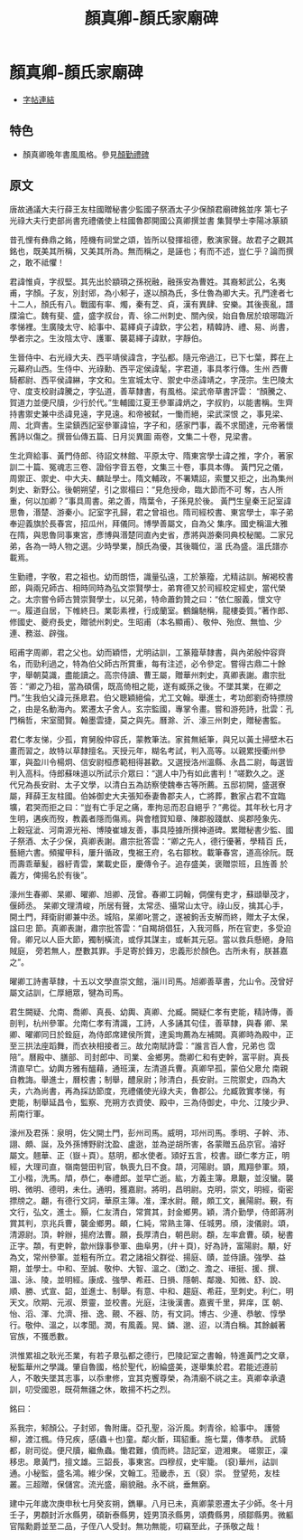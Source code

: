 ﻿---
title: '顏真卿-顏氏家廟碑'
tags: ['顏真卿', '碑刻', '楷書']
order: 8
---
# 顏真卿-顏氏家廟碑
* [字帖連結](https://digitalarchive.npm.gov.tw/Painting/Content?pid=29634&Dept=P)

## 特色
* 顏真卿晚年書風風格。參見[顏勤禮碑](./顏真卿-顏勤禮碑)

## 原文
唐故通議大夫行薛王友柱國贈秘書少監國子祭酒太子少保顏君廟碑銘並序
第七子光祿大夫行吏部尚書充禮儀使上柱國魯郡開國公真卿撰並書
集賢學士李陽冰篆額

昔孔悝有彝鼎之銘，陸機有祠堂之頌，皆所以發揮祖德，敷演家聲。故君子之觀其銘也，既美其所稱，又美其所為。無而稱之，是誣也；有而不述，豈仁乎？論而撰之，敢不祗懼！

君諱惟貞，字叔堅。其先出於顓頊之孫祝融，融孫安為曹姓。其裔邾武公，名夷甫，字顏。子友，別封郳，為小邾子，遂以顏為氏，多仕魯為卿大夫。孔門達者七 十二人，顏氏有八。戰國有率、燭，秦有芝、貞，漢有異肆、安樂。其後喪亂，譜牒淪亡。魏有斐、盛，盛字叔台，青、徐二州刺史、關內侯，始自魯居於琅琊臨沂 孝悌裡。生廣陵太守、給事中、葛繹貞子諱欽，字公若，精韓詩、禮、易、尚書，學者宗之。生汝陰太守、護軍、襲葛繹子諱默，字靜伯。

生晉侍中、右光祿大夫、西平靖侯諱含，字弘都。隨元帝過江，已下七葉，葬在上元幕府山西。生侍中、光祿勳、西平定侯諱髦，字君道，事具孝行傳。生州 西曹騎都尉、西平侯諱綝，字文和。生宣城太守、禦史中丞諱靖之，字茂宗。生巴陵太守、度支校尉諱騰之，字弘道，善草隸書，有風格。梁武帝草書評雲： “顏騰之、賀道力並便尺牘，少行於代。”生輔國江夏王參軍諱炳之，字叔豹，以能書稱。生齊持書禦史兼中丞諱見遠，字見遠。和帝被弑，一慟而絕，梁武深恨 之，事見梁、周、北齊書。生梁鎮西記室參軍諱協，字子和，感家門事，義不求聞達，元帝著懷舊詩以傷之。撰晉仙傳五篇、日月災異圖 兩卷，文集二十卷，見梁書。

生北齊給事、黃門侍郎、待詔文林館、平原太守、隋東宮學士諱之推，字介，著家訓二十篇、冤魂志三卷、證俗字音五卷，文集三十卷，事具本傳。 黃門兄之儀，周禦正、禦史、中大夫、麟趾學士。隋文輔政，不署矯詔，索璽又拒之，出為集州刺史、新野公。後朝朔望，引之禦榻曰：“見危授命，臨大節而不可 奪，古人所重，何以加卿？”事具周書。弟之善，隋葉令，子孫見於後。
黃門生皇秦王記室諱思魯，湣楚、游秦小。記室字孔歸，君之曾祖也。隋司經校書、東宮學士，率子弟奉迎義旗於長春宮，招瓜州，拜儀同。博學善屬文，自為父 集序。國史稱溫大雅在隋，與思魯同事東宮，彥博與湣楚同直內史省，彥將與游秦同典校秘閣。二家兄弟，各為一時人物之選。少時學業，顏氏為優，其後職位，溫 氏為盛。溫氏譜亦載焉。

生勤禮，字敬，君之祖也。幼而朗悟，識量弘遠，工於篆籀，尤精詁訓。解褐校書郎，與兩兄師古、相時同時為弘文崇賢學士，弟育德又於司經校定經史，當代榮 之。太宗嘗令師古贊崇賢學士，以兄弟，特命蕭鈞贊之曰：“依仁服義，懷文守一。履道自居，下帷終日。業彰素裡，行成蘭室。鶴鑰馳稱，龍樓委質。”著作郎、 修國史、夔府長史，贈虢州刺史。生昭甫（本名顯甫）、敬仲、殆庶、無恤、少連、務滋、辟強。


昭甫字周卿，君之父也。幼而穎悟，尤明詁訓，工篆籀草隸書，與內弟殷仲容齊名，而勁利過之，特為伯父師古所賞重，每有注述，必令參定。嘗得古鼎二十餘 字，舉朝莫識，盡能讀之。高宗侍讀、曹王屬，贈華州刺史，真卿表謝。肅宗批答：“卿之乃祖，當為碩儒，既高倚相之能，遂有臧孫之後。不墜其業，在卿之 門。”生我伯父諱元孫臮君。伯父聰穎絕倫，尤工文翰。舉進士，考功郎劉奇特摽牓之，由是名動海內。累遷太子舍人。玄宗監國，專掌令畫。嘗和游苑詩，批雲：孔門稱哲，宋室聞賢。翰墨雲捷，莫之與先。曆滁、沂、濠三州刺史，贈秘書監。

君仁孝友悌，少孤，育舅殷仲容氏，蒙教筆法。家貧無紙筆，與兄以黃土掃壁木石畫而習之，故特以草隸擅名。天授元年，糊名考試，判入高等。以親累授衢州參 軍，與盈川令楊炯、信安尉桓彥範相得甚歡。又選授洛州溫縣、永昌二尉，每選皆判入高科。侍郎蘇味道以所試示介眾曰：“選人中乃有如此書判！”嗟歎久之。遂 代兄為長安尉、太子文學，以清白五為訪察使魏奉古等所薦。五邸初開，盛選寮屬，拜薛王友柱國。伯姊御史大夫張知泰妻魯郡夫人，亡將葬，數家占君不宜臨壙，君哭而拒之曰：“豈有亡手足之痛，牽拘忌而忍自絕乎？”弗從。其年秋七月才生明，遘疾而歿，教義者隱而傷焉。與會稽賀知章、陳郡殷踐猷、吳郡陸象先、 上穀寇泚、河南源光裕、博陵崔璩友善，事具陸據所撰神道碑。累贈秘書少監、國子祭酒、太子少保，真卿表謝。肅宗批答雲：“卿之先人，德行優著，學精百 氏，藝絕六書。頻擢甲科，屢升循政，曳裾王府，名右鄒枚。載筆春宮，道高徐阮。既而壽乖華髪，器紆青雲，業載史臣，慶傳令子。追存盛美，褒贈崇班，且旌善 於義方，俾揚名於有後”。

濠州生春卿、杲卿、曜卿、旭卿、茂曾。春卿工詞翰，倜儻有吏才，蘇頲舉茂才，偃師丞。
杲卿文理清峻，所居有聲，太常丞、攝常山太守。祿山反，擒其心手，開土門，拜衛尉卿兼中丞。城陷，杲卿叱詈之，遂被鉤舌支解而終，贈太子太保，諡曰忠 節。真卿表謝，肅宗批答雲：“自羯胡倡狂，入我河縣，所在官吏，多受迫脅。卿兄以人臣大節，獨制橫流，或俘其謀主，或斬其元惡。當以救兵懸絕，身陷賊庭， 旁若無人，歷數其罪。手足寄於鋒刃，忠義形於顏色。古所未有，朕甚嘉之”。

曜卿工詩書草隸，十五以文學直崇文館，淄川司馬。旭卿善草書，允山令。茂曾好屬文詁訓，仁厚絕眾，犍為司馬。

君生闕疑、允南、喬卿、真長、幼輿、真卿、允臧。闕疑仁孝有吏能，精詩傳，善剖判，杭州參軍。允南仁孝有清識，工詩，人多誦其句佳，善草隸，與春 卿、杲卿、曜卿同日於銓庭，為侍郎席建侯所賞，達奚珣薦為左補闕。真卿時為殿中，正至三拱法座蹈舞，而衣袂相接者三。故允南賦詩雲：“誰言百人會，兄弟也 霑陪”。曆殿中、膳部、司封郎中、司業、金鄉男。喬卿仁和有吏幹，富平尉。真長清直早亡。幼輿方雅有醞藉，通班漢，左清道兵曹。真卿早孤，蒙伯父臮允 南親自教誨。舉進士，曆校書；制舉，醴泉尉；陟清白，長安尉。三院禦史，四為大夫，六為尚書，再為採訪節度，充禮儀使光祿大夫，魯郡公。允臧敦實孝悌，有 吏能，制舉延昌令，監察、充朔方衣資使、殿中，三為侍御史，中允、江陵少尹、荊南行軍。

濠州及君孫：泉明，佐父開土門，彭州司馬。威明，邛州司馬。季明、子幹、沛、詡、頗、誕，及外孫博野尉沈盈、盧逖，並為逆胡所害，各蒙贈五品京官。濬好 屬文。翹華、正（嶽＋頁）。慈明，都水使者。熲好五言，校書。頲仁孝方正，明經，大理司直，嶺南營田判官，執喪九日不食。頡，河陽尉。顗，鳳翔參軍。頍， 工小楷，洗馬。頏，恭仁，奉禮郎。並早亡逝。紘，方義主簿。臮覯，並沒蠻。襲明、微明、德明，未仕。通明，獲嘉尉。將明，昌明尉。克明，崇文，明經，衛密 摽牓之。翽，有德行文詞，華原主簿。准，溧水尉。覿，頗工文，襄陽尉。覲，有文行，弘文，進士。顥，仁友清白，常賞其，封金鄉男。穎，清介勤學，侍郎蔣冽 賞其判，京兆兵曹，襲金鄉男。頔，仁純，常熟主簿、任城男。頎，浚儀尉。頌，清源尉。頂，幹辦，揚府法曹。願，長厚清白，朝邑尉。頵，左率倉曹。碩，秘書 正字。頮，有吏幹，歙州錄事參軍、曲阜男，(弁＋頁)，好為詩，富陽尉。顒，好為文，常州參軍。並粗有所立。君之諸祖父群從、揚庭、賾，並侍讀。強學、益 期，並學士。中和、至誠、敬仲、大智、溫之、(澂)之、澹之、瑨挺、援、撰、溫、泳、陵，並明經。康成、強學、希莊、日損、隱朝、鄰幾、知微、舒、說、 順、勝、式宣、韶，並進士、制舉。有意、中和、趨庭、希莊，至刺史。利仁，明天文。欣期、元淑、景靈，並校書。光庭，注後漢書。嘉賓千里，昇庠，匡 朝、怡、滔、渾、允濟、搢、逸、覿、不器、防，有文詞。博古、少連、恭敏、惇學行。敬仲、溫之，以孝聞。潤，有風義。晃、鏻、邈、迢，以清白稱。其餘鹹著 官族，不獲悉數。

洪惟累祖之耿光丕業，有若子臮弘都之德行，巴陵記室之書翰，特進黃門之文章，秘監華州之學識。肇自魯國，格於聖代，紛綸盛美，遂舉集於君。君能述遵前 人，不敢失墜其志事，以忝聿修，宜其克饗尊榮，為清廟不祧之主。真卿幸承遺訓，叨受國恩，既荷無疆之休，敢揚不朽之烈。

銘曰：

系我宗，邾顏公。子封郳，魯附庸。亞孔聖，浴沂風。刺青徐，給事中。
護營柳，渡江楓。侍兄疾，感(蟲＋也)童。鄰火斷，珥貂重。施七葉，傳孝恭。
武騎都，尉司從。便尺牘，繼魚蟲。慟君難，僨而終。諮記室，遊湘東。
嗟禦正，凜移忠。臮黃門，擅文雄。三韶長，事東宮。四穆叔，史牢籠。
(裒)華州，詁訓通。小秘監，盛名鴻。維少保，文翰工。蒞畿赤，五（裒）崇。
登望苑，友桂叢。三超贈，保儲宮。流光盛，廟貌融。永不祧，垂無窮。

建中元年歲次庚申秋七月癸亥朔，鐫畢。八月已未，真卿蒙恩遷太子少師。冬十月壬子，男頵封沂水縣男，碩新泰縣男，姪男頂氶縣男，頌費縣男，頎鄒縣男。微軀官階勳爵並至二品，子侄八人受封。無功無能，叨竊至此，子孫敬之哉！  
